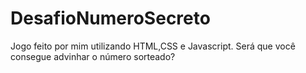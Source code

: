 # DesafioNumeroSecreto
Jogo feito por mim utilizando HTML,CSS e Javascript. Será que você consegue advinhar o número sorteado?
